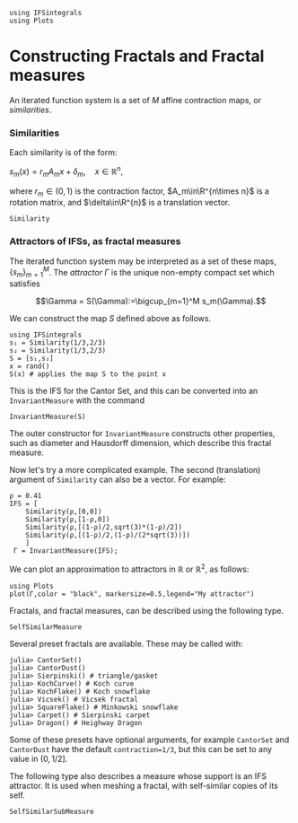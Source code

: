 ```@setup tutorial
using IFSintegrals
using Plots
```

# Constructing Fractals and Fractal measures
An iterated function system is a set of $M$ affine contraction maps, or _similarities_.

### Similarities
Each similarity is of the form:

$s_m(x)=r_mA_mx + \delta_m,\quad x\in\mathbb{R}^n,$

where $r_m\in(0,1)$ is the contraction factor, $A_m\in\R^{n\times n}$ is a rotation matrix, and $\delta\in\R^{n}$ is a translation vector.

```@docs
Similarity
```
### Attractors of IFSs, as fractal measures
The iterated function system may be interpreted as a set of these maps, $\{s_m\}_{m=1}^M$. The _attractor_ $\Gamma$ is the unique non-empty compact set which satisfies

$$\Gamma = S(\Gamma):=\bigcup_{m=1}^M s_m(\Gamma).$$

We can construct the map $S$ defined above as follows.
```@REPL tutorial
using IFSintegrals
s₁ = Similarity(1/3,2/3)
s₂ = Similarity(1/3,2/3)
S = [s₁,s₂]
x = rand()
S(x) # applies the map S to the point x
```
This is the IFS for the Cantor Set, and this can be converted into an ```InvariantMeasure``` with the command
```@REPL tutorial
InvariantMeasure(S)
```

 The outer constructor for ```InvariantMeasure``` constructs other properties, such as diameter and Hausdorff dimension, which describe this fractal measure.
 
 Now let's try a more complicated example. The second (translation) argument of `Similarity` can also be a vector. For example:
```@example tutorial
ρ = 0.41
IFS = [
    Similarity(ρ,[0,0])
    Similarity(ρ,[1-ρ,0])
    Similarity(ρ,[(1-ρ)/2,sqrt(3)*(1-ρ)/2])
    Similarity(ρ,[(1-ρ)/2,(1-ρ)/(2*sqrt(3))])
    ]
 Γ = InvariantMeasure(IFS);
```
We can plot an approximation to attractors in $\mathbb{R}$ or $\mathbb{R}^2$, as follows:
```@example
using Plots
plot(Γ,color = "black", markersize=0.5,legend="My attractor")
```

Fractals, and fractal measures, can be described using the following type.

```@docs
SelfSimilarMeasure
```
Several preset fractals are available. These may be called with:
```jldoctest
julia> CantorSet()
julia> CantorDust()
julia> Sierpinski() # triangle/gasket
julia> KochCurve() # Koch curve
julia> KochFlake() # Koch snowflake
julia> Vicsek() # Vicsek fractal
julia> SquareFlake() # Minkowski snowflake
julia> Carpet() # Sierpinski carpet
julia> Dragon() # Heighway Dragon
```
Some of these presets have optional arguments, for example `CantorSet` and `CantorDust` have the default `contraction=1/3`, but this can be set to any value in $(0,1/2]$. 

The following type also describes a measure whose support is an IFS attractor. It is used when meshing a fractal, with self-similar copies of its self.
```@docs
SelfSimilarSubMeasure
```